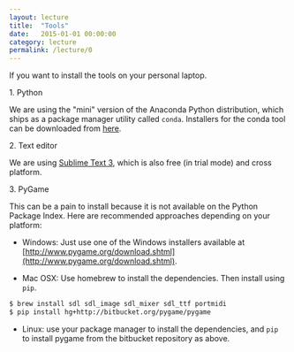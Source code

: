 ```yaml
---
layout: lecture
title:  "Tools"
date:   2015-01-01 00:00:00
category: lecture
permalink: /lecture/0
---
```


If you want to install the tools on your personal laptop.

1\. Python

We are using the "mini" version of the Anaconda Python distribution, which ships as a package manager utility called `conda`. Installers for the conda tool can be downloaded from [here](http://conda.pydata.org/miniconda.html).

2\. Text editor

We are using [Sublime Text 3](http://www.sublimetext.com/3), which is also free (in trial mode) and cross platform.

3\. PyGame

This can be a pain to install because it is not available on the Python Package Index. Here are recommended approaches depending on your platform:

- Windows: Just use one of the Windows installers available at [http://www.pygame.org/download.shtml](http://www.pygame.org/download.shtml).

- Mac OSX: Use homebrew to install the dependencies. Then install using `pip`.

```bash
$ brew install sdl sdl_image sdl_mixer sdl_ttf portmidi 
$ pip install hg+http://bitbucket.org/pygame/pygame
```

- Linux: use your package manager to install the dependencies, and `pip` to install pygame from the bitbucket repository as above.
